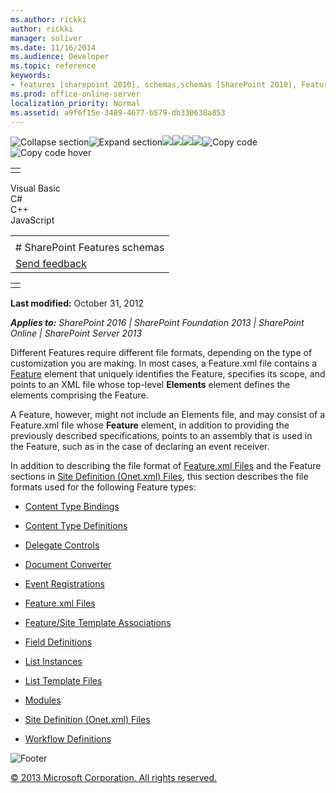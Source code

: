 ```yaml
---
ms.author: rickki
author: rickki
manager: soliver
ms.date: 11/16/2014
ms.audience: Developer
ms.topic: reference
keywords:
- features [sharepoint 2010], schemas,schemas [SharePoint 2010], Features,Features [SharePoint 2010]
ms.prod: office-online-server
localization_priority: Normal
ms.assetid: a9f6f15e-3489-4677-b579-db330638a853
---
```


![Collapse
section](../icons/collapse_all.gif "Collapse section")![Expand
section](../icons/expand_all.gif "Expand section")![](../icons/collapse_all.gif)![](../icons/expand_all.gif)![](../icons/dropdown.gif)![](../icons/dropdownHover.gif)![Copy
code](../icons/copycode.gif "Copy code")![Copy code
hover](../icons/copycodeHighlight.gif "Copy code hover")
<table>
<tbody>
<tr class="odd">
<td align="left"></td>
</tr>
</tbody>
</table>

Visual Basic  
C\#  
C++  
JavaScript  

<table>
<tbody>
<tr class="odd">
<td align="left"><span id="runningHeaderText"></span></td>
</tr>
<tr class="even">
<td align="left"># SharePoint Features schemas</td>
</tr>
<tr class="odd">
<td align="left"><span id="headfeedbackarea" class="feedbackhead"><a href="javascript:SubmitFeedback(&#39;docthis@Microsoft.com&#39;,&#39;&#39;,&#39;&#39;,&#39;&#39;,&#39;1.0.18082.1225&#39;,&#39;%0\dThank%20you%20for%20your%20feedback.%20The%20developer%20writing%20teams%20use%20your%20feedback%20to%20improve%20documentation.%20While%20we%20are%20reviewing%20your%20feedback,%20we%20may%20send%20you%20e-mail%20to%20ask%20for%20clarification%20or%20feedback%20on%20a%20solution.%20We%20do%20not%20use%20your%20e-mail%20address%20for%20any%20other%20purpose%20and%20we%20delete%20it%20after%20we%20finish%20our%20review.%0\AFor%20further%20information%20about%20the%20privacy%20policies%20of%20Microsoft,%20please%20see%20http://privacy.microsoft.com/en-us/default.aspx.%0\A%0\d&#39;,&#39;Customer%20feedback&#39;);">Send feedback</a></span></td>
</tr>
</tbody>
</table>

<table>
<colgroup>
<col width="100%" />
</colgroup>
<tbody>
<tr class="odd">
<td align="left"></td>
</tr>
</tbody>
</table>

**Last modified:** October 31, 2012

***Applies to:** SharePoint 2016 | SharePoint Foundation 2013 |
SharePoint Online | SharePoint Server 2013*

Different Features require different file formats, depending on the type
of customization you are making. In most cases, a Feature.xml file
contains a [Feature](feature-element-feature.htm) element
that uniquely identifies the Feature, specifies its scope, and points to
an XML file whose top-level **Elements**
element defines the elements comprising the Feature.

A Feature, however, might not include an Elements file, and may consist
of a Feature.xml file whose **Feature**
element, in addition to providing the previously described
specifications, points to an assembly that is used in the Feature, such
as in the case of declaring an event receiver.

In addition to describing the file format of <span
sdata="link">[Feature.xml
Files](feature-xml-files.htm)</span> and the Feature
sections in <span sdata="link">[Site Definition (Onet.xml)
Files](site-definition-onet-xml-files.htm)</span>, this section
describes the file formats used for the following Feature types:

-   <span sdata="link">[Content Type
    Bindings](content-type-bindings.htm)</span>

-   <span sdata="link">[Content Type
    Definitions](content-type-definitions.htm)</span>

-   <span sdata="link">[Delegate
    Controls](delegate-controls.htm)</span>

-   <span sdata="link">[Document
    Converter](document-converter.htm)</span>

-   <span sdata="link">[Event
    Registrations](event-registrations.htm)</span>

-   <span sdata="link">[Feature.xml
    Files](feature-xml-files.htm)</span>

-   <span sdata="link">[Feature/Site Template
    Associations](feature-site-template-associations.htm)</span>

-   <span sdata="link">[Field
    Definitions](field-definitions.htm)</span>

-   <span sdata="link">[List
    Instances](list-instances.htm)</span>

-   <span sdata="link">[List Template
    Files](list-template-files.htm)</span>

-   <span
    sdata="link">[Modules](modules.htm)</span>

-   <span sdata="link">[Site Definition (Onet.xml)
    Files](site-definition-onet-xml-files.htm)</span>

-   <span sdata="link">[Workflow
    Definitions](workflow-definitions.htm)</span>

![Footer](../icons/footer.gif "Footer")

[© 2013 Microsoft Corporation. All rights
reserved.](office-2013-documentation-copyright-notice.htm)



